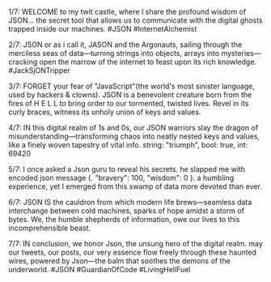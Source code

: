 1/7: WELCOME to my twit castle, where I share the profound wisdom of JSON... the secret tool that allows us to communicate with the digital ghosts trapped inside our machines. #JSON #InternetAlchemist

2/7: JSON or as i call it, JASON and the Argonauts, sailing through the merciless seas of data—turning strings into objects, arrays into mysteries—cracking open the marrow of the internet to feast upon its rich knowledge. #JackSjONTripper

3/7: FORGET your fear of "JavaScript"(the world's most sinister language, used by hackers & clowns). JSON is a benevolent creature born from the fires of H E L L to bring order to our tormented, twisted lives. Revel in its curly braces, witness its unholy union of keys and values.

4/7: IN this digital realm of 1s and 0s, our JSON warriors slay the dragon of misunderstanding—transforming chaos into neatly nested keys and values, like a finely woven tapestry of vital info. string: "triumph", bool: true, int: 69420

5/7: I once asked a Json guru to reveal his secrets. he slapped me with encoded json message {. "bravery": 100, "wisdom": 0 }. a humbling experience, yet I emerged from this swamp of data more devoted than ever.

6/7: JSON IS the cauldron from which modern life brews—seamless data interchange between cold machines, sparks of hope amidst a storm of bytes. We, the humble shepherds of information, owe our lives to this incomprehensible beast.

7/7: IN conclusion, we honor Json, the unsung hero of the digital realm. may our tweets, our posts, our very essence flow freely through these haunted wires, powered by Json—the balm that soothes the demons of the underworld. #JSON #GuardianOfCode #LivingHellFuel